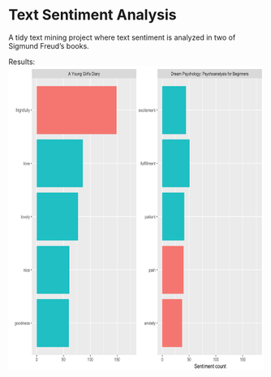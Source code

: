 # Text Sentiment Analysis

A tidy text mining project where text sentiment is analyzed in two of Sigmund Freud’s books. 


Results:
<img src="results.png" width="600" height="600"/>
